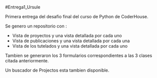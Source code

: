 #Entrega1_Ursule

Primera entrega del desafio final del curso de Python de CoderHouse.

Se genero un repositorio con :
- Vista de proyectos y una vista detallada por cada uno
- Vista de publicaciones y una vista detallada por cada una
- Vista de los tutelados y una vista detallada por cada uno

Tambien se generaron los 3 formularios correspondientes a las 3 clases citada anteriormente.

Un buscador de Projectos esta tambien disponible.